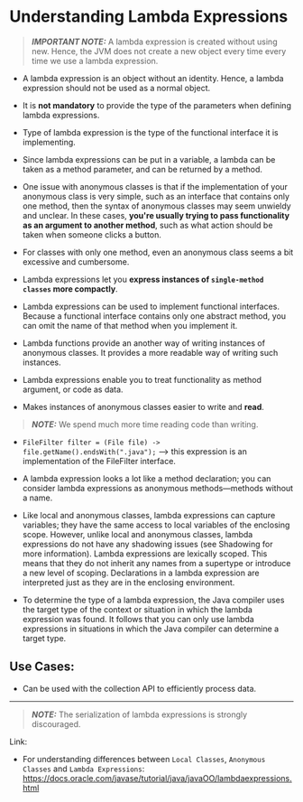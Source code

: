 # Understanding Lambda Expressions

> **_IMPORTANT NOTE:_** A lambda expression is created without using new. Hence, the JVM does not create a new object every time every time we use a lambda expression.

- A lambda expression is an object without an identity. Hence, a lambda expression should not be used as a normal object.

- It is **not mandatory** to provide the type of the parameters when defining lambda expressions.

- Type of lambda expression is the type of the functional interface it is implementing.

- Since lambda expressions can be put in a variable, a lambda can be taken as a method parameter, and can be returned by a method.

- One issue with anonymous classes is that if the implementation of your anonymous class is very simple, such as an interface that contains only one method, then the syntax of anonymous classes may seem unwieldy and unclear. In these cases, **you're usually trying to pass functionality as an argument to another method**, such as what action should be taken when someone clicks a button.

- For classes with only one method, even an anonymous class seems a bit excessive and cumbersome.

- Lambda expressions let you **express instances of `single-method classes` more compactly**.

- Lambda expressions can be used to implement functional interfaces. Because a functional interface contains only one abstract method, you can omit the name of that method when you implement it.

- Lambda functions provide an another way of writing instances of anonymous classes. It provides a more readable way of writing such instances.

- Lambda expressions enable you to treat functionality as method argument, or code as data.

- Makes instances of anonymous classes easier to write and **read**.

> **_NOTE:_** We spend much more time reading code than writing.

- `FileFilter filter = (File file) -> file.getName().endsWith(".java");` --> this expression is an implementation of the FileFilter interface.

- A lambda expression looks a lot like a method declaration; you can consider lambda expressions as anonymous methods—methods without a name.

- Like local and anonymous classes, lambda expressions can capture variables; they have the same access to local variables of the enclosing scope. However, unlike local and anonymous classes, lambda expressions do not have any shadowing issues (see Shadowing for more information). Lambda expressions are lexically scoped. This means that they do not inherit any names from a supertype or introduce a new level of scoping. Declarations in a lambda expression are interpreted just as they are in the enclosing environment.

- To determine the type of a lambda expression, the Java compiler uses the target type of the context or situation in which the lambda expression was found. It follows that you can only use lambda expressions in situations in which the Java compiler can determine a target type.

## Use Cases:

- Can be used with the collection API to efficiently process data.

---

> **_NOTE:_** The serialization of lambda expressions is strongly discouraged.

Link:

- For understanding differences between `Local Classes`, `Anonymous Classes` and `Lambda Expressions`: https://docs.oracle.com/javase/tutorial/java/javaOO/lambdaexpressions.html
